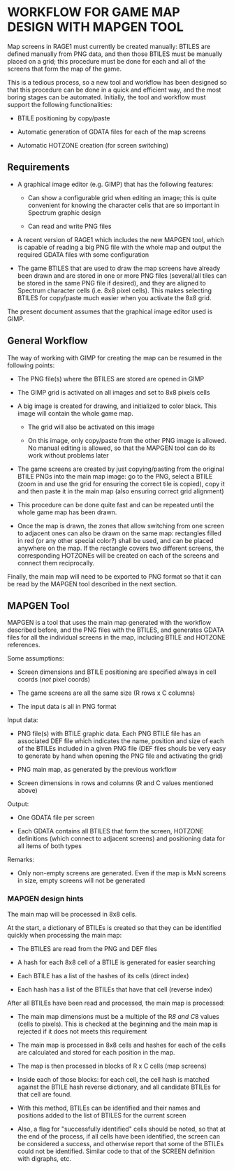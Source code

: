 # WORKFLOW FOR GAME MAP DESIGN WITH MAPGEN TOOL

Map screens in RAGE1 must currently be created manually: BTILES are defined
manually from PNG data, and then those BTILES must be manually placed on a
grid; this procedure must be done for each and all of the screens that form
the map of the game.

This is a tedious process, so a new tool and workflow has been designed so
that this procedure can be done in a quick and efficient way, and the most
boring stages can be automated. Initially, the tool and workflow must
support the following functionalities:

- BTILE positioning by copy/paste

- Automatic generation of GDATA files for each of the map screens

- Automatic HOTZONE creation (for screen switching)

## Requirements

- A graphical image editor (e.g.  GIMP) that has the following features:

  - Can show a configurable grid when editing an image; this is quite
  convenient for knowing the character cells that are so important in
  Spectrum graphic design

  - Can read and write PNG files

- A recent version of RAGE1 which includes the new MAPGEN tool, which is
  capable of reading a big PNG file with the whole map and output the
  required GDATA files with some configuration

- The game BTILES that are used to draw the map screens have already been
  drawn and are stored in one or more PNG files (several/all tiles can be
  stored in the same PNG file if desired), and they are aligned to Spectrum
  character cells (i.e.  8x8 pixel cells).  This makes selecting BTILES for
  copy/paste much easier when you activate the 8x8 grid.

The present document assumes that the graphical image editor used is GIMP.

## General Workflow

The way of working with GIMP for creating the map can be resumed in the
following points:

- The PNG file(s) where the BTILES are stored are opened in GIMP

- The GIMP grid is activated on all images and set to 8x8 pixels cells

- A big image is created for drawing, and initialized to color black.  This
  image will contain the whole game map.

  - The grid will also be activated on this image

  - On this image, only copy/paste from the other PNG image is allowed.  No
    manual editing is allowed, so that the MAPGEN tool can do its work
    without problems later

- The game screens are created by just copying/pasting from the original
  BTILE PNGs into the main map image: go to the PNG, select a BTILE (zoom in
  and use the grid for ensuring the correct tile is copied), copy it and
  then paste it in the main map (also ensuring correct grid alignment)

- This procedure can be done quite fast and can be repeated until the whole
  game map has been drawn.

- Once the map is drawn, the zones that allow switching from one screen to
  adjacent ones can also be drawn on the same map: rectangles filled in red
  (or any other special color?) shall be used, and can be placed anywhere on
  the map. If the rectangle covers two different screens, the corresponding
  HOTZONEs will be created on each of the screens and connect them
  reciprocally.

Finally, the main map will need to be exported to PNG format so that it can
be read by the MAPGEN tool described in the next section.

## MAPGEN Tool

MAPGEN is a tool that uses the main map generated with the workflow
described before, and the PNG files with the BTILES, and generates GDATA
files for all the individual screens in the map, including BTILE and HOTZONE
references.

Some assumptions:

- Screen dimensions and BTILE positioning are specified always in cell
  coords (_not_ pixel coords)

- The game screens are all the same size (R rows x C columns)

- The input data is all in PNG format

Input data:

- PNG file(s) with BTILE graphic data.  Each PNG BTILE file has an
  associated DEF file which indicates the name, position and size of each of
  the BTILEs included in a given PNG file (DEF files shouls be very easy to
  generate by hand when opening the PNG file and activating the grid)

- PNG main map, as generated by the previous workflow

- Screen dimensions in rows and columns (R and C values mentioned above)

Output:

- One GDATA file per screen

- Each GDATA contains all BTILES that form the screen, HOTZONE definitions
  (which connect to adjacent screens) and positioning data for all items of
  both types

Remarks:

- Only non-empty screens are generated.  Even if the map is MxN screens in
  size, empty screens will not be generated

### MAPGEN design hints

The main map will be processed in 8x8 cells.

At the start, a dictionary of BTILEs is created so that they can be
identified quickly when processing the main map:

- The BTILES are read from the PNG and DEF files

- A hash for each 8x8 cell of a BTILE is generated for easier searching

- Each BTILE has a list of the hashes of its cells (direct index)

- Each hash has a list of the BTILEs that have that cell (reverse index)

After all BTILEs have been read and processed, the main map is processed:

- The main map dimensions must be a multiple of the R*8 and C*8 values
  (cells to pixels).  This is checked at the beginning and the main map is
  rejected if it does not meets this requirement

- The main map is processed in 8x8 cells and hashes for each of the cells
  are calculated and stored for each position in the map.

- The map is then processed in blocks of R x C cells (map screens)

- Inside each of those blocks: for each cell, the cell hash is matched
  against the BTILE hash reverse dictionary, and all candidate BTILEs for
  that cell are found.

- With this method, BTILEs can be identified and their names and positions
  added to the list of BTILES for the current screen

- Also, a flag for "successfully identified" cells should be noted, so that
  at the end of the process, if all cells have been identified, the screen
  can be considered a success, and otherwise report that some of the BTILEs
  could not be identified. Similar code to that of the SCREEN definition
  with digraphs, etc.

